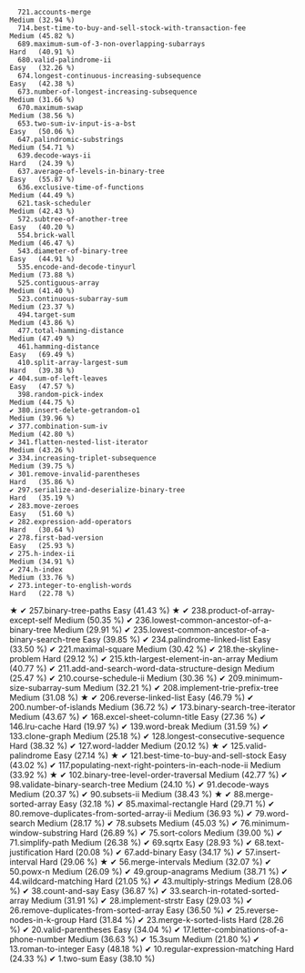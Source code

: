       721.accounts-merge                                               Medium (32.94 %)
      714.best-time-to-buy-and-sell-stock-with-transaction-fee         Medium (45.82 %)
      689.maximum-sum-of-3-non-overlapping-subarrays                   Hard   (40.91 %)
      680.valid-palindrome-ii                                          Easy   (32.26 %)
      674.longest-continuous-increasing-subsequence                    Easy   (42.38 %)
      673.number-of-longest-increasing-subsequence                     Medium (31.66 %)
      670.maximum-swap                                                 Medium (38.56 %)
      653.two-sum-iv-input-is-a-bst                                    Easy   (50.06 %)
      647.palindromic-substrings                                       Medium (54.71 %)
      639.decode-ways-ii                                               Hard   (24.39 %)
      637.average-of-levels-in-binary-tree                             Easy   (55.87 %)
      636.exclusive-time-of-functions                                  Medium (44.49 %)
      621.task-scheduler                                               Medium (42.43 %)
      572.subtree-of-another-tree                                      Easy   (40.20 %)
      554.brick-wall                                                   Medium (46.47 %)
      543.diameter-of-binary-tree                                      Easy   (44.91 %)
      535.encode-and-decode-tinyurl                                    Medium (73.88 %)
      525.contiguous-array                                             Medium (41.40 %)
      523.continuous-subarray-sum                                      Medium (23.37 %)
      494.target-sum                                                   Medium (43.86 %)
      477.total-hamming-distance                                       Medium (47.49 %)
      461.hamming-distance                                             Easy   (69.49 %)
      410.split-array-largest-sum                                      Hard   (39.38 %)
    ✔ 404.sum-of-left-leaves                                           Easy   (47.57 %)
      398.random-pick-index                                            Medium (44.75 %)
    ✔ 380.insert-delete-getrandom-o1                                   Medium (39.96 %)
    ✔ 377.combination-sum-iv                                           Medium (42.80 %)
    ✔ 341.flatten-nested-list-iterator                                 Medium (43.26 %)
    ✔ 334.increasing-triplet-subsequence                               Medium (39.75 %)
    ✔ 301.remove-invalid-parentheses                                   Hard   (35.86 %)
    ✔ 297.serialize-and-deserialize-binary-tree                        Hard   (35.19 %)
    ✔ 283.move-zeroes                                                  Easy   (51.60 %)
    ✔ 282.expression-add-operators                                     Hard   (30.64 %)
    ✔ 278.first-bad-version                                            Easy   (25.93 %)
    ✔ 275.h-index-ii                                                   Medium (34.91 %)
    ✔ 274.h-index                                                      Medium (33.76 %)
    ✔ 273.integer-to-english-words                                     Hard   (22.78 %)
★   ✔ 257.binary-tree-paths                                            Easy   (41.43 %)
★   ✔ 238.product-of-array-except-self                                 Medium (50.35 %)
    ✔ 236.lowest-common-ancestor-of-a-binary-tree                      Medium (29.91 %)
    ✔ 235.lowest-common-ancestor-of-a-binary-search-tree               Easy   (39.85 %)
    ✔ 234.palindrome-linked-list                                       Easy   (33.50 %)
    ✔ 221.maximal-square                                               Medium (30.42 %)
    ✔ 218.the-skyline-problem                                          Hard   (29.12 %)
    ✔ 215.kth-largest-element-in-an-array                              Medium (40.77 %)
    ✔ 211.add-and-search-word-data-structure-design                    Medium (25.47 %)
    ✔ 210.course-schedule-ii                                           Medium (30.36 %)
    ✔ 209.minimum-size-subarray-sum                                    Medium (32.21 %)
    ✔ 208.implement-trie-prefix-tree                                   Medium (31.08 %)
★   ✔ 206.reverse-linked-list                                          Easy   (46.79 %)
    ✔ 200.number-of-islands                                            Medium (36.72 %)
    ✔ 173.binary-search-tree-iterator                                  Medium (43.67 %)
    ✔ 168.excel-sheet-column-title                                     Easy   (27.36 %)
    ✔ 146.lru-cache                                                    Hard   (19.97 %)
    ✔ 139.word-break                                                   Medium (31.59 %)
    ✔ 133.clone-graph                                                  Medium (25.18 %)
    ✔ 128.longest-consecutive-sequence                                 Hard   (38.32 %)
    ✔ 127.word-ladder                                                  Medium (20.12 %)
★   ✔ 125.valid-palindrome                                             Easy   (27.14 %)
★   ✔ 121.best-time-to-buy-and-sell-stock                              Easy   (43.02 %)
    ✔ 117.populating-next-right-pointers-in-each-node-ii               Medium (33.92 %)
★   ✔ 102.binary-tree-level-order-traversal                            Medium (42.77 %)
    ✔  98.validate-binary-search-tree                                  Medium (24.10 %)
    ✔  91.decode-ways                                                  Medium (20.37 %)
    ✔  90.subsets-ii                                                   Medium (38.43 %)
★   ✔  88.merge-sorted-array                                           Easy   (32.18 %)
    ✔  85.maximal-rectangle                                            Hard   (29.71 %)
    ✔  80.remove-duplicates-from-sorted-array-ii                       Medium (36.93 %)
    ✔  79.word-search                                                  Medium (28.17 %)
    ✔  78.subsets                                                      Medium (45.03 %)
    ✔  76.minimum-window-substring                                     Hard   (26.89 %)
    ✔  75.sort-colors                                                  Medium (39.00 %)
    ✔  71.simplify-path                                                Medium (26.38 %)
    ✔  69.sqrtx                                                        Easy   (28.93 %)
    ✔  68.text-justification                                           Hard   (20.08 %)
    ✔  67.add-binary                                                   Easy   (34.17 %)
    ✔  57.insert-interval                                              Hard   (29.06 %)
★   ✔  56.merge-intervals                                              Medium (32.07 %)
    ✔  50.powx-n                                                       Medium (26.09 %)
    ✔  49.group-anagrams                                               Medium (38.71 %)
    ✔  44.wildcard-matching                                            Hard   (21.05 %)
    ✔  43.multiply-strings                                             Medium (28.06 %)
    ✔  38.count-and-say                                                Easy   (36.87 %)
    ✔  33.search-in-rotated-sorted-array                               Medium (31.91 %)
    ✔  28.implement-strstr                                             Easy   (29.03 %)
    ✔  26.remove-duplicates-from-sorted-array                          Easy   (36.50 %)
    ✔  25.reverse-nodes-in-k-group                                     Hard   (31.84 %)
    ✔  23.merge-k-sorted-lists                                         Hard   (28.26 %)
    ✔  20.valid-parentheses                                            Easy   (34.04 %)
    ✔  17.letter-combinations-of-a-phone-number                        Medium (36.63 %)
    ✔  15.3sum                                                         Medium (21.80 %)
    ✔  13.roman-to-integer                                             Easy   (48.18 %)
    ✔  10.regular-expression-matching                                  Hard   (24.33 %)
    ✔   1.two-sum                                                      Easy   (38.10 %)
